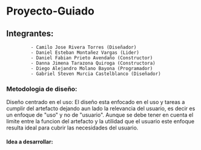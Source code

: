 # Proyecto-Guiado
## Integrantes: 
             - Camilo Jose Rivera Torres (Diseñador)
             - Daniel Esteban Montañez Vargas (Lider)
             - Daniel Fabian Prieto Avendaño (Constructor)
             - Danna Jimena Tarazona Quiroga (Constructora)
             - Diego Alejandro Molano Bayona (Programador)
             - Gabriel Steven Murcia Castelblanco (Diseñador)
### Metodologia de diseño:
Diseño centrado en el uso:  El diseño esta enfocado en el uso y tareas a cumplir del artefacto dejando aun lado la relevancia del usuario, es decir es un enfoque de "uso" y no de "usuario". Aunque se debe tener en cuenta el limite entre la funcion del artefacto y la utilidad que el usuario este enfoque resulta ideal para cubrir las necesidades del usuario.
#### Idea a desarrollar: 

